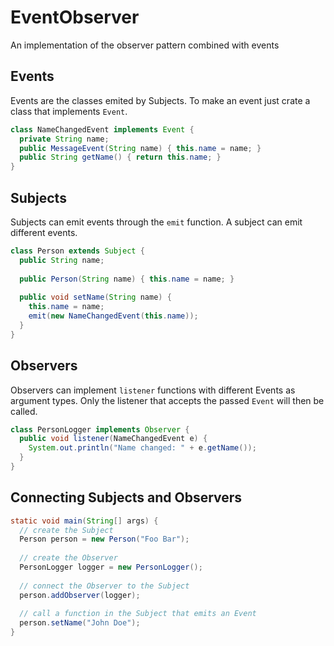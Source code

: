 # EventObserver
An implementation of the observer pattern combined with events

## Events
Events are the classes emited by Subjects. 
To make an event just crate a class that implements `Event`.

```java
class NameChangedEvent implements Event {
  private String name;
  public MessageEvent(String name) { this.name = name; }
  public String getName() { return this.name; }
}
```

## Subjects
Subjects can emit events through the `emit` function. 
A subject can emit different events.

```java
class Person extends Subject {
  public String name;
  
  public Person(String name) { this.name = name; }
  
  public void setName(String name) { 
    this.name = name;
    emit(new NameChangedEvent(this.name));
  }
}
```

## Observers
Observers can implement `listener` functions with 
different Events as argument types. Only the listener
that accepts the passed `Event` will then be called.

```java
class PersonLogger implements Observer {
  public void listener(NameChangedEvent e) {
    System.out.println("Name changed: " + e.getName());
  }
}
```

## Connecting Subjects and Observers

```java
static void main(String[] args) {
  // create the Subject
  Person person = new Person("Foo Bar");
  
  // create the Observer
  PersonLogger logger = new PersonLogger();
  
  // connect the Observer to the Subject
  person.addObserver(logger);
  
  // call a function in the Subject that emits an Event
  person.setName("John Doe");
}
```
